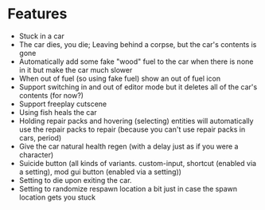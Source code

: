 
# Features
- Stuck in a car
- The car dies, you die; Leaving behind a corpse, but the car's contents is gone
- Automatically add some fake "wood" fuel to the car when there is none in it but make the car much slower
- When out of fuel (so using fake fuel) show an out of fuel icon
- Support switching in and out of editor mode but it deletes all of the car's contents (for now?)
- Support freeplay cutscene
- Using fish heals the car
- Holding repair packs and hovering (selecting) entities will automatically use the repair packs to repair
  (because you can't use repair packs in cars, period)
- Give the car natural health regen (with a delay just as if you were a character)
- Suicide button (all kinds of variants. custom-input, shortcut (enabled via a setting), mod gui button (enabled via a setting))
- Setting to die upon exiting the car.
- Setting to randomize respawn location a bit just in case the spawn location gets you stuck
